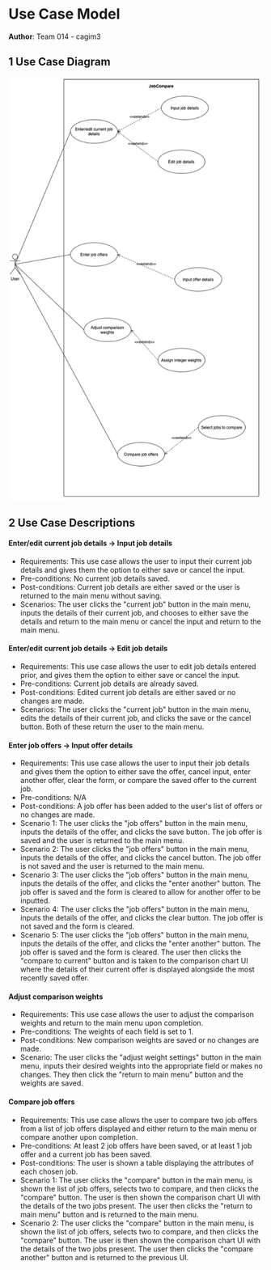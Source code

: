 ﻿# Use Case Model

**Author**: Team 014 - cagim3

## 1 Use Case Diagram
![use case diagram](./images/usecasediagram.png)

## 2 Use Case Descriptions


#### Enter/edit current job details -> Input job details
- Requirements: This use case allows the user to input their current job details and gives them the option to either save or cancel the input.
- Pre-conditions: No current job details saved.
- Post-conditions: Current job details are either saved or the user is returned to the main menu without saving.
- Scenarios: The user clicks the "current job" button in the main menu, inputs the details of their current job, and chooses to either save the details and return to the main menu or cancel the input and return to the main menu.


#### Enter/edit current job details -> Edit job details
- Requirements: This use case allows the user to edit job details entered prior, and gives them the option to either save or cancel the input.
- Pre-conditions: Current job details are already saved.
- Post-conditions: Edited current job details are either saved or no changes are made.
- Scenarios: The user clicks the "current job" button in the main menu, edits the details of their current job, and clicks the save or the cancel button. Both of these return the user to the main menu.

#### Enter job offers -> Input offer details
- Requirements: This use case allows the user to input their job details and gives them the option to either save the offer, cancel input, enter another offer, clear the form, or compare the saved offer to the current job.
- Pre-conditions: N/A
- Post-conditions: A job offer has been added to the user's list of offers or no changes are made.
- Scenario 1: The user clicks the "job offers" button in the main menu, inputs the details of the offer, and clicks the save button. The job offer is saved and the user is returned to the main menu.
- Scenario 2: The user clicks the "job offers" button in the main menu, inputs the details of the offer, and clicks the cancel button. The job offer is not saved and the user is returned to the main menu.
- Scenario 3: The user clicks the "job offers" button in the main menu, inputs the details of the offer, and clicks the "enter another" button. The job offer is saved and the form is cleared to allow for another offer to be inputted.
- Scenario 4: The user clicks the "job offers" button in the main menu, inputs the details of the offer, and clicks the clear button. The job offer is not saved and the form is cleared.
- Scenario 5: The user clicks the "job offers" button in the main menu, inputs the details of the offer, and clicks the "enter another" button. The job offer is saved and the form is cleared. The user then clicks the "compare to current" button and is taken to the comparison chart UI where the details of their current offer is displayed alongside the most recently saved offer.

#### Adjust comparison weights
- Requirements: This use case allows the user to adjust the comparison weights and return to the main menu upon completion.
- Pre-conditions: The weights of each field is set to 1.
- Post-conditions: New comparison weights are saved or no changes are made.
- Scenario: The user clicks the "adjust weight settings" button in the main menu, inputs their desired weights into the appropriate field or makes no changes. They then click the "return to main menu" button and the weights are saved. 

#### Compare job offers
- Requirements: This use case allows the user to compare two job offers from a list of job offers displayed and either return to the main menu or compare another upon completion.
- Pre-conditions: At least 2 job offers have been saved, or at least 1 job offer and a current job has been saved.
- Post-conditions: The user is shown a table displaying the attributes of each chosen job.
- Scenario 1: The user clicks the "compare" button in the main menu, is shown the list of job offers, selects two to compare, and then clicks the "compare" button. The user is then shown the comparison chart UI with the details of the two jobs present. The user then clicks the "return to main menu" button and is returned to the main menu.
- Scenario 2: The user clicks the "compare" button in the main menu, is shown the list of job offers, selects two to compare, and then clicks the "compare" button. The user is then shown the comparison chart UI with the details of the two jobs present. The user then clicks the "compare another" button and is returned to the previous UI.
